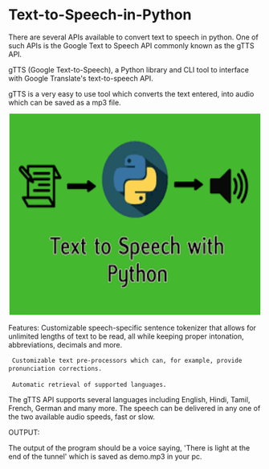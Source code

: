 # Text-to-Speech-in-Python

There are several APIs available to convert text to speech in python.
One of such APIs is the Google Text to Speech API commonly known as the gTTS API.

gTTS (Google Text-to-Speech), a Python library and CLI tool to interface with Google Translate's text-to-speech API.


gTTS is a very easy to use tool which converts the text entered, into audio which can be saved as a mp3 file.

<p align="center">
<img src="https://github.com/Santhoshpsps/Text-to-Speech-in-Python/blob/master/conversion.png" height="400" width="500">
 </p>
 
 
Features:
     Customizable speech-specific sentence tokenizer that allows for unlimited lengths of text to be read, all while keeping proper intonation, abbreviations, decimals and more.
     
     Customizable text pre-processors which can, for example, provide pronunciation corrections.
     
     Automatic retrieval of supported languages.


The gTTS API supports several languages including English, Hindi, Tamil, French, German and many more. 
The speech can be delivered in any one of the two available audio speeds, fast or slow.



OUTPUT: 


The output of the program should be a 
voice saying, 'There is light at the end of the tunnel' which is saved as demo.mp3 in your pc.
